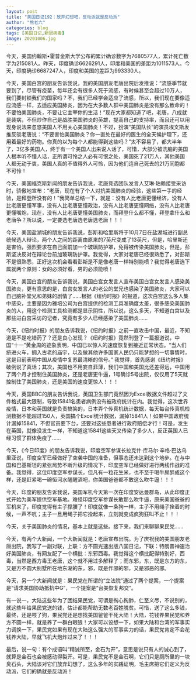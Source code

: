 ```yaml
---
layout: post
title: "美国日记192：放弃幻想吧，反动派就是反动派"
author: "熊老六"
categories: blog
tags: [美国日记,新冠病毒]
image: 20201006.jpg
---
```

今天，美国约翰斯•霍普金斯大学公布的累计确诊数字为7680577人，累计死亡数字为215081人。昨天，印度确诊6626291人，印度和美国的差距为1011573人。今天，印度确诊6687247人，印度和美国的差距为993330人。

今天，美国白宫的朋友告诉我说，我的美国朋友老唐出院后发推说：“流感季节就要到了，尽管有疫苗，每年还会有很多人死于流感，有时候甚至会超过10万人，我们要封锁我们的国家吗？不，我们已经学会适应了流感，所以，我们现在要像适应流感一样，去适应美国肺炎，因为在大多数人群中美国肺炎是没有那么致命的！不要怕美国肺炎，不要让它主宰你的生活！”现在大家都知道了吧，老唐，八成就是装病，不但炒作自己是战胜美国肺炎的英雄，提高自己的支持率，而且还可以用现身说法来忽悠美国人不用关心美国肺炎！不过，扮演“美国队长”的演员埃文斯发推反驳老唐说：“不要害怕美国肺炎？你一直处在最好的医生的全天候护理下，还用着最好的药物。你真的以为每个人都能得到这些吗？”太不容易了，都大半年了，3亿多美国人，终于有一个美国人出来说人话了，可惜，大部分被洗脑的美国人根本听不懂人话，正所谓可怜之人必有可恨之处，美国死了21万人，其他美国人都无动于衷，美国人真的不值得外人可怜，因为他们连自己死去的21万同胞都不可怜！

今天，美国福克斯新闻的朋友告诉我说，老唐竞选团队发言人艾琳·珀赖接受采访时，骄傲地宣布：“老唐，现在有了个人对抗美国肺炎的经验，这些第一手的经验，是拜登所没有的！”我简单总结一下，就是：没有人比老唐更懂经济，没有人比老唐更懂军事，没有人比老唐更懂政治，没有人比老唐更懂网络，没有人比老唐更懂嘴炮，现在，没有人比老唐更懂美国肺炎，而拜登什么都不懂，拜登拿什么和老唐争？所以说，一定要选老唐选老唐选老唐！！！

今天，美国盐湖城的朋友告诉我说，彭斯和哈里斯将于10月7日在盐湖城进行副总统候选人辩论，两个人之间的距离由原来的7英尺变成了13英尺，但是，哈里斯还是害怕，强烈要求在自己面前加一个玻璃防护罩，免得被传染美国肺炎，但是，彭斯坚决反对在辩论台前加玻璃防护罩。我觉得，大家对老唐已经很熟悉了，对彭斯不是很熟悉，正好这次机会看看彭斯是不是像老唐一样特别能喷？我觉得老唐选下属就两个原则：女的必须好看，男的必须能喷！

今天，美国白宫的朋友告诉我说，美国白宫女发言人宣布美国白宫女发言人感染美国肺炎，更有意思的是，白宫女发言人的老公的堂兄也感染了美国肺炎，大家可以自己脑补堂兄和弟妹的剧情了……根据《纽约时报》的报道，这次白宫这么多人集中感染，主要是因为雅培公司为白宫提供的检测工具准确度太差，很多感染美国肺炎的人，用这个检测工具检测都是显示阴性，所以说，这么多天，不知道白宫以及那些进白宫采访的记者，究竟有多少人已经感染了美国肺炎……

今天，《纽约时报》的朋友告诉我说，《纽约时报》之前一直攻击中国，最近，不知道是不是吃错药了？还是良心发现？《纽约时报》竟然刊登了一篇报道说，中国“十一”黄金周的迹象表明，中国已以惊人的速度恢复到接近正常状态。“当人们挤进火车，拥入古老的庙宇，以及做其他许多国家人民仍只能梦想的一切事情时，这是目前表明中国从疫情中复苏最清晰的信号。” 我觉得，首先感谢《纽约时报》破例说了真话；其次，美国也不用妄自菲薄，我们中国和美国比还差得远，中国用了两个月才控制住美国肺炎，还是老唐更牛逼，1号确诊5号出院，仅仅用了5天就控制住了美国肺炎，还是美国的速度更惊人！！！

今天，英国BBC的朋友告诉我说，英国卫生部门竟然因为Excel数据文件超过了文件格式最大限制，导致15841名患者病例没有被政府统计在内。我觉得，这次世界疫情，日本和英国就是负责搞笑的，日本弄个传真机统计数据，每天每台传真机检测数据不能超过150人，英国搞个Excel统计数据，漏掉15841人！如果中国政府统计漏掉15841，不但官员要下台，还要对这些患者进行政府赔偿才行！可是，发生在英国，就像没发生一样，不知道这15841这些天又传染了多少人，反正英国人已经习惯了群体免疫了……

今天，《今日印度》的朋友告诉我说，印度空军参谋长拉克什·库马尔·辛格·巴达乌里亚说，印度空军已经做好了空袭中国的准备，但事态还未达到这个地步。在与中国和巴基斯坦的紧张局势不断升级的情况下，印度空军已经做好进行两线作战的准备。我觉得，这位印度空军参谋长，但凡有一粒花生米，也不至于喝牛尿醉成这个样，还是赶紧喝一碗恒河水醒醒酒吧，你美国爸爸都不敢这么吹牛逼！！！

今天，印度的朋友告诉我说，美国军机今天第一次在印度安达曼群岛，从此印度正式开始为美军提供空军基地。难怪印度空军参谋长敢那么吹牛逼，原来美国爸爸的军机来了，印度觉得有主子撑腰了！印度就像一条狗一样，主子不用绳子拴着的时候，一声不吭；主子一旦用绳子把它拴起来，立刻就变成疯狗狂叫不止！！！

今天，关于美国肺炎的情况，基本上就是这些。接下来，我们来聊聊果民党……

今天，有两个大新闻，一个大新闻就是：老唐宣布出院。为了庆祝我的美国朋友老唐出院，我写了一副对联，上联：方不圆光速出版八国日记，下联：特朗普神速治好美国肺炎，有网友配了一个横批：东邪西毒。我觉得这个横批配得特别好，西毒，当然是西方毒王老唐，这个就不用过多解释了；而东邪，东，既是东方的东，又是方不圆大别墅所在地东湖的东，邪，既是作邪的邪，又是邪恶的邪。

今天，另一个大新闻就是：果民党在所谓的“立法院”通过了两个提案，一个提案是“请求美国协助抵抗中G”，一个提案是“台美恢复邦交”。

有一说一，大陆这些年为了团结果民党，可谓是掏心掏肺，仁至义尽，不说别的，就这些年给果民党送的钱，估计都能帮助无数老百姓脱贫。可惜，送了这么多钱，最终，还是喂了狗，果民党还是想找美国爸爸干死大陆！大陆，花钱养果民党和养方不圆一样，就是养了一群白眼狼！大家可以设想一下，如果大陆和台湾的军事实力调换一下，果民党如果有现在大陆这么强大的军事实力的话，果民党肯定不会花钱养大陆，早就飞机大炮炸过来了！！！

最后，说一句：有个成语叫“精诚所至，金石为开”，意思是说只有人的诚心到了，就算是金石也会被感动得裂开。可是，果民党不是金石啊，它们只是厕所里的一块臭石头，大陆该对它们放弃幻想了，这么多年的实践证明，毛主席把它们定义为反动派，它们的确就是反动派！